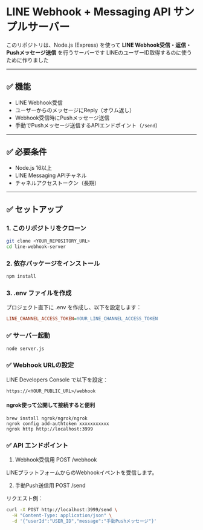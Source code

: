 # LINE Webhook + Messaging API サンプルサーバー

このリポジトリは、Node.js (Express) を使って **LINE Webhook受信・返信・Pushメッセージ送信** を行うサーバーです
LINEのユーザーID取得するのに使うために作りました

---

## ✅ 機能
- LINE Webhook受信
- ユーザーからのメッセージにReply（オウム返し）
- Webhook受信時にPushメッセージ送信
- 手動でPushメッセージ送信するAPIエンドポイント（`/send`）

---

## ✅ 必要条件
- Node.js 16以上
- LINE Messaging APIチャネル
- チャネルアクセストークン（長期）

---

## ✅ セットアップ

### 1. このリポジトリをクローン
```bash
git clone <YOUR_REPOSITORY_URL>
cd line-webhook-server
```

### 2. 依存パッケージをインストール
```bash
npm install
```
### 3. .env ファイルを作成
プロジェクト直下に .env を作成し、以下を設定します：
```ini
LINE_CHANNEL_ACCESS_TOKEN=YOUR_LINE_CHANNEL_ACCESS_TOKEN
```

### ✅ サーバー起動
```bash
node server.js
```

### ✅ Webhook URLの設定
LINE Developers Console で以下を設定：

```
https://<YOUR_PUBLIC_URL>/webhook
```

#### ngrok使って公開して接続すると便利
```
brew install ngrok/ngrok/ngrok
ngrok config add-authtoken xxxxxxxxxxx
ngrok http http://localhost:3999
```

### ✅ API エンドポイント
1. Webhook受信用
POST /webhook

LINEプラットフォームからのWebhookイベントを受信します。

2. 手動Push送信用
POST /send

リクエスト例：
```bash
curl -X POST http://localhost:3999/send \
  -H "Content-Type: application/json" \
  -d '{"userId":"USER_ID","message":"手動Pushメッセージ"}'
```
